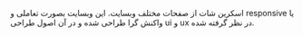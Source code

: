 اسکرین شات از صفحات مختلف وبسایت.
این وبسایت بصورت تعاملی و responsive یا واکنش گرا طراحی شده
و در آن اصول طراحی ui و ux  در نظر گرفته شده.

